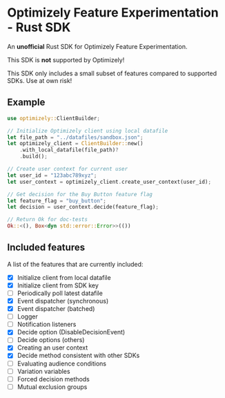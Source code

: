 
# Optimizely Feature Experimentation - Rust SDK

An **unofficial** Rust SDK for Optimizely Feature Experimentation.

This SDK is **not** supported by Optimizely!

This SDK only includes a small subset of features compared to supported SDKs. Use at own risk!

## Example

```rust
use optimizely::ClientBuilder;

// Initialize Optimizely client using local datafile
let file_path = "../datafiles/sandbox.json";
let optimizely_client = ClientBuilder::new()
    .with_local_datafile(file_path)?
    .build();

// Create user context for current user
let user_id = "123abc789xyz";
let user_context = optimizely_client.create_user_context(user_id);

// Get decision for the Buy Button feature flag
let feature_flag = "buy_button";
let decision = user_context.decide(feature_flag);

// Return Ok for doc-tests
Ok::<(), Box<dyn std::error::Error>>(())
```

## Included features

A list of the features that are currently included:

- [x] Initialize client from local datafile
- [x] Initialize client from SDK key
- [ ] Periodically poll latest datafile
- [x] Event dispatcher (synchronous)
- [x] Event dispatcher (batched)
- [ ] Logger
- [ ] Notification listeners
- [X] Decide option (DisableDecisionEvent)
- [ ] Decide options (others)
- [X] Creating an user context
- [X] Decide method consistent with other SDKs
- [ ] Evaluating audience conditions
- [ ] Variation variables
- [ ] Forced decision methods
- [ ] Mutual exclusion groups
